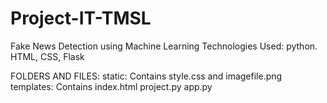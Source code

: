 # Project-IT-TMSL
Fake News Detection using Machine Learning
Technologies Used: python. HTML, CSS, Flask

FOLDERS AND FILES:
static: Contains style.css and imagefile.png
templates: Contains index.html
project.py
app.py
